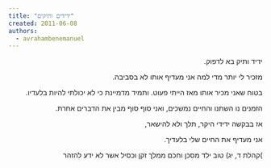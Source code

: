 ```yaml
---
title: "ידידים ותיקים"
created: 2011-06-08
authors: 
  - avrahambenemanuel
---
```

<div dir="rtl">
ידיד ותיק בא לדפוק.

מזכיר לי יותר מדי למה אני מעדיף אותו לא בסביבה.

בטוח שאני מכיר אותו מאז הייתי פעוט. ותמיד מדמיינת כי לא יכולתי להיות בלעדיו.

הזמנים נו השתנו והחיים נמשכים, ואני סוף סוף מבין את הדברים אחרת.

אז בבקשה ידידי היקר, תלך ולא להישאר,

אני מעדיף את החיים שלי בלעדיך.

)קהלת ד, יג) טוב ילד מסכן וחכם ממלך זקן וכסיל אשר לא ידע להזהר
</div>